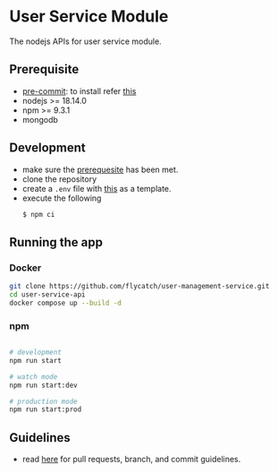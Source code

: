 # User Service Module

The nodejs APIs for user service module.

## Prerequisite

- [pre-commit](https://pre-commit.com/index.html): to install refer [this](https://github.com/flycatch/library-documentations/blob/main/standards/git/commits.md)
- nodejs >= 18.14.0
- npm >= 9.3.1
- mongodb

## Development

- make sure the [prerequesite](#prerequisite) has been met.
- clone the repository
- create a `.env` file with [this](./.env.example) as a template.
- execute the following
  ```bash
  $ npm ci
  ```

## Running the app

### Docker

```sh
git clone https://github.com/flycatch/user-management-service.git
cd user-service-api
docker compose up --build -d
```

### npm

```sh

# development
npm run start

# watch mode
npm run start:dev

# production mode
npm run start:prod


```

## Guidelines

- read [here](https://github.com/flycatch/library-documentations/tree/main/standards) for pull requests, branch, and commit guidelines.